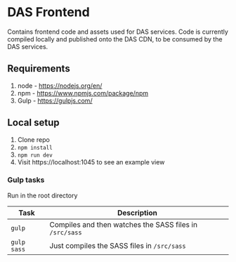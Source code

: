 # DAS Frontend
Contains frontend code and assets used for DAS services. Code is currently compiled locally and published onto the DAS CDN, to be consumed by the DAS services.

## Requirements 

1. node - https://nodejs.org/en/
2. npm - https://www.npmjs.com/package/npm
3. Gulp - https://gulpjs.com/

## Local setup

1. Clone repo
2. `npm install`
3. `npm run dev`
4. Visit https://localhost:1045 to see an example view 

### Gulp tasks 

Run in the root directory

|Task|Description|
|----|-----------|
| `gulp` | Compiles and then watches the SASS files in `/src/sass` |
| `gulp sass` | Just compiles the SASS files in `/src/sass` |
